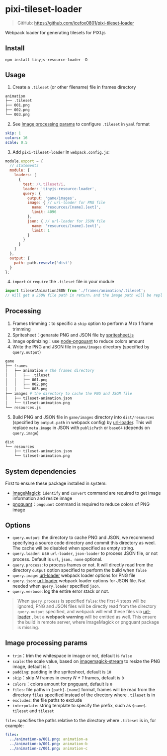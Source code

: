 # pixi-tileset-loader

> GitHub: https://github.com/icefox0801/pixi-tileset-loader

Webpack loader for generating tilesets for PIXI.js

## Install
`npm install tinyjs-resource-loader -D`

## Usage
1. Create a `.tileset` (or other filename) file in frames directory
```bash
animation
├── .tileset
├── 001.png
├── 002.png
└── 003.png
```
2. See [Image processing params](#Image%20process%20params) to configure `.tileset` in `yaml` format
```yaml
skip: 1
colors: 16
scale: 0.5
```
3. Add `pixi-tileset-loader` in `webpack.config.js`:
```javascript
module.export = {
  // statements
  module: {
    loaders: [
      {
        test: /\.tileset/i,
        loader: 'tinyjs-resource-loader',
        query: {
          output: 'game/images',
          image: { // url-loader for PNG file
            name: 'resources/[name].[ext]',
            limit: 4096
          },
          json: { // url-loader for JSON file
            name: 'resources/[name].[ext]',
            limit: 1
          }
        }
      }
    ]
  },
  output: {
    path: path.resovle('dist')
  }
};
```
4. `import` or `require` the `.tileset` file in your module
```javascript
import tilesetAnimationJSON from './frames/animation/.tileset';
// Will get a JSON file path in return，and the image path will be replaced with resources/[name].[ext] in JSON file
```

## Processing
1. Frames trimming：to specific a `skip` option to perform a *N to 1* frame trimming
2. Spritesheet：genarate PNG and JSON file by [spritesheet.js](https://github.com/krzysztof-o/spritesheet.js)
3. Image optimizing：use [node-pngquant](https://github.com/papandreou/node-pngquant) to reduce colors amount
4. Write the PNG and JSON file in `game/images` directory (specified by `query.output`)
```bash
game
├── frames
│   ├── animation # the frames directory
│   │   ├── .tileset
│   │   ├── 001.png
│   │   ├── 002.png
│   │   └── 003.png
├── images # the directory to cache the PNG and JSON file
│   ├── tileset-animation.json
│   └── tileset-animation.png
└── resources.js
```
5. Build PNG and JSON file in `game/images` directory into `dist/resources` (specified by `output.path` in webpack config) by [url-loader](https://github.com/webpack-contrib/url-loader). This will replace `meta.image` in JSON with `publicPath` or `base64` (depends on `query.image`)
```bash
dist
└── resources
    ├── tileset-animation.json
    └── tileset-animation.png
```

## System dependencies
First to ensure these package installed in system:
+ [ImageMagick](https://www.imagemagick.org/script/download.php): `identify` and `convert` command are required to get image information and resize image
+ [pngquant](https://pngquant.org/)：`pngquant` command is required to reduce colors of PNG image


## Options
+ `query.output`: the directory to cache PNG and JSON, we recommend specifying a source code directory and commit this directory as weel. The cache will be disabled when specified as empty string.
+ `query.loader`: use `url-loader`, `json-loader` to process JSON file, or not process. Default is `url`, `json`、`none` optional.
+ `query.process`: to process frames or not. It will directly read from the directory `output` option specified to perform the build when `false`
+ `query.image`: [url-loader](https://github.com/webpack-contrib/url-loader) webpack loader options for PNG file
+ `query.json`: [url-loader](https://github.com/webpack-contrib/url-loader) webpack loader options for JSON file. Not needed when `query.loader` specified `json`.
+ `query.verbose`: log the entire error stack or not.

> When `query.process` is specified `false`: the first 4 steps will be ignored, PNG and JSON files will be directly read from the directory `query.output` specified, and webpack will emit these files via [url-loader](https://github.com/webpack-contrib/url-loader) , but a **webpack warning** will be emitted as well. This ensure the build in remote server, where ImageMagick or pngquant package is missing.

## Image processing params
+ `trim`：trim the whitespace in image or not, default is `false`
+ `scale`: the scale value, based on [imagemagick-stream](https://github.com/eivindfjeldstad/imagemagick-stream) to resize the PNG image, default is `1`
+ `padding`: padding in the spritesheet, default is `10`
+ `skip`：skip *N* frames in every *N + 1* frames, default is `0`
+ `colors`：colors amount for pngquant, default is `0`
+ `files`: file paths in `[path]-[name]` format, frames will be read from the directory `files` specified instead of the directory where `.tileset` is in
+ `excludes`: the file paths to exclude
+ `interpolate`: string template to specify the prefix, such as `$name$-tileset` and `tileset`

`files` specifies the paths relative to the directory where `.tileset` is in, for example:
```yaml
files:
  ../animation-a/001.png: animation-a
  ../animation-b/001.png: animation-b
  ../animation-c/001.png: animation-c
```
